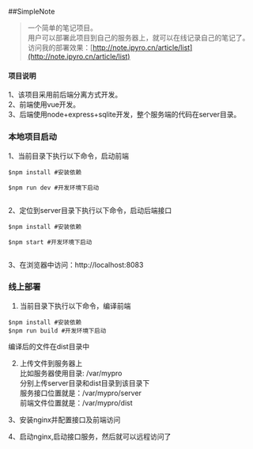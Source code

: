 ##SimpleNote

> 一个简单的笔记项目。  
> 用户可以部署此项目到自己的服务器上，就可以在线记录自己的笔记了。  
> 访问我的部署效果：[http://note.ipyro.cn/article/list](http://note.ipyro.cn/article/list)

#### 项目说明 

1、该项目采用前后端分离方式开发。  
2、前端使用vue开发。  
3、后端使用node+express+sqlite开发，整个服务端的代码在server目录。 

### 本地项目启动

1、当前目录下执行以下命令，启动前端
```
$npm install #安装依赖

$npm run dev #开发环境下启动
 
```

2、定位到server目录下执行以下命令，启动后端接口
```
$npm install #安装依赖

$npm start #开发环境下启动
 
```

3、在浏览器中访问：http://localhost:8083


### 线上部署
1. 当前目录下执行以下命令，编译前端
```
$npm install #安装依赖
$npm run build #开发环境下启动
```
编译后的文件在dist目录中

2. 上传文件到服务器上  
比如服务器使用目录: /var/mypro   
分别上传server目录和dist目录到该目录下  
服务接口位置就是：/var/mypro/server  
前端文件位置就是：/var/mypro/dist  

3、安装nginx并配置接口及前端访问

4、启动nginx,启动接口服务，然后就可以远程访问了
